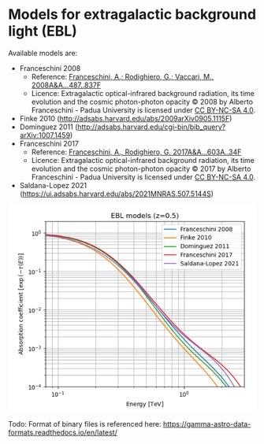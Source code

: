 # Models for extragalactic background light (EBL)

Available models are:
 - Franceschini 2008
   - Reference: [Franceschini, A.; Rodighiero, G.; Vaccari, M., 2008A&A...487..837F](http://adsabs.harvard.edu/abs/2008A%26A...487..837F)
   - Licence: Extragalactic optical-infrared background radiation, its time 
   evolution and the cosmic photon-photon opacity © 2008 by Alberto Franceschini -
   Padua University is licensed under [CC BY-NC-SA 4.0](https://creativecommons.org/licenses/by-nc-sa/4.0/).
 - Finke 2010 (http://adsabs.harvard.edu/abs/2009arXiv0905.1115F)
 - Dominguez 2011 (http://adsabs.harvard.edu/cgi-bin/bib_query?arXiv:1007.1459)
 - Franceschini 2017
   - Reference: [Franceschini, A., Rodighiero, G. 2017A&A...603A..34F](https://ui.adsabs.harvard.edu/abs/2017A%26A...603A..34F)
   - Licence: Extragalactic optical-infrared background radiation, its time 
   evolution and the cosmic photon-photon opacity © 2017 by Alberto Franceschini -
   Padua University is licensed under [CC BY-NC-SA 4.0](https://creativecommons.org/licenses/by-nc-sa/4.0/).
 - Saldana-Lopez 2021 (https://ui.adsabs.harvard.edu/abs/2021MNRAS.507.5144S)

![alt tag](./ebl_models.png)



Todo: 
Format of binary files is referenced here: https://gamma-astro-data-formats.readthedocs.io/en/latest/

